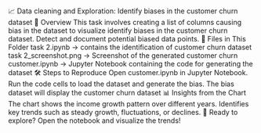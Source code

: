 📈 Data cleaning and Exploration: Identify biases in the customer churn dataset
📌 Overview
This task involves creating a list of columns causing bias in the dataset to visualize identify biases in the customer churn dataset. Detect and document potential biased data points.
📂 Files in This Folder
task 2.ipynb → contains the identification of customer churn dataset
task 2_screenshot.png → Screenshot of the generated customer churn
customer.ipynb → Jupyter Notebook containing the code for generating the dataset
🛠️ Steps to Reproduce
Open customer.ipynb in Jupyter Notebook.
Run the code cells to load the dataset and generate the bias.
The bias dataset will display the customer churn dataset
📊 Insights from the Chart
The chart shows the income growth pattern over different years.
Identifies key trends such as steady growth, fluctuations, or declines.
🚀 Ready to explore? Open the notebook and visualize the trends!

